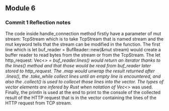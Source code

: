 ## Module 6
### Commit 1 Reflection notes
The code inside handle_connection method firstly have a parameter of mut stream: TcpStream which is to take TcpStream that is named stream and the mut keyword tells that the stream can be modified in the function. The first line which is let buf_reader = BufReader::new(&mut stream) would create a buffer reader to read bytes from the stream or from the TcpStream. The let http_request: Vec<_> = buf_reader.lines() would return an iterator thanks to the lines() method and that those would be read from buf_reader later stored to http_request. The .map would unwrap the result returned after .lines(), the .take_while collect lines until an empty line is encountered, and also the .collect() is used to collecet those lines into the vector. The types of vector elements are infered by Rust when notation of Vec<_> was used. Finally, the println is used at the end to print to the console of the collected result of the HTTP request that is in the vector containing the lines of the HTTP request from TCP stream.